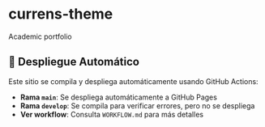 # currens-theme
Academic portfolio

## 🚀 Despliegue Automático

Este sitio se compila y despliega automáticamente usando GitHub Actions:
- **Rama `main`**: Se despliega automáticamente a GitHub Pages
- **Rama `develop`**: Se compila para verificar errores, pero no se despliega
- **Ver workflow**: Consulta `WORKFLOW.md` para más detalles
